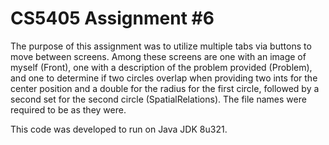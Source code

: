 # CS5405 Assignment #6

The purpose of this assignment was to utilize multiple tabs via buttons to move between screens. Among these screens are one with an image of myself (Front), one with a description of the problem provided (Problem), and one to determine if two circles overlap when providing two ints for the center position and a double for the radius for the first circle, followed by a second set for the second circle (SpatialRelations). The file names were required to be as they were.

This code was developed to run on Java JDK 8u321.
